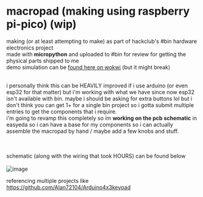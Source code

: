 # macropad (making using raspberry pi-pico) (wip)
making (or at least attempting to make) as part of hackclub's #bin hardware electronics project <br>
made with <b>micropython</b> and uploaded to #bin for review for getting the physical parts shipped to me <br>
demo simulation can be <a href="https://wokwi.com/projects/406808444072711169">found here on wokwi</a> (but it might break) <br><br>

i personally think this can be HEAVILY improved if i use arduino (or even esp32 for that matter) but i'm working with what we have since now esp32 isn't available with bin. maybe i should be asking for extra buttons lol but i don't think you can get 1+ for a single bin project so i gotta submit multiple entries to get the components that i require. <br>
i'm going to revamp this completely so im <b>working on the pcb schematic</b> in easyeda so i can have a base for my components so i can actually assemble the macropad by hand / maybe add a few knobs and stuff.

<br><br>
schematic (along with the wiring that took HOURS) can be found below <br> <br>
![image](https://github.com/user-attachments/assets/0603f518-5dbd-42ac-bddf-d4d8260685b2)
<br>

referencing multiple projects like https://github.com/Alan72104/Arduino4x3keypad
